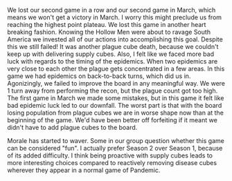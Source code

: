 We lost our second game in a row and our second game in March, which means we won't get a victory in March. I worry this might preclude us from reaching the highest point plateau. We lost this game in another heart breaking fashion. Knowing the Hollow Men were about to ravage South America we invested all of our actions into accomplishing this goal. Despite this we still failed! It was another plague cube death, because we couldn't keep up with delivering supply cubes. Also, I felt like we faced more bad luck with regards to the timing of the epidemics. When two epidemics are very close to each other the plague gets concentrated in a few areas. In this game we had epidemics on back-to-back turns, which did us in. Agonizingly, we failed to improve the board in any meaningful way. We were 1 turn away from performing the recon, but the plague count got too high. The first game in March we made some mistakes, but in this game it felt like bad epidemic luck led to our downfall. The worst part is that with the board losing population from plague cubes we are in worse shape now than at the beginning of the game. We'd have been better off forfeiting if it meant we didn't have to add plague cubes to the board.

Morale has started to waver. Some in our group question whether this game can be considered "fun". I actually prefer Season 2 over Season 1, because of its added difficulty. I think being proactive with supply cubes leads to more interesting choices compared to reactively removing disease cubes wherever they appear in a normal game of Pandemic.
